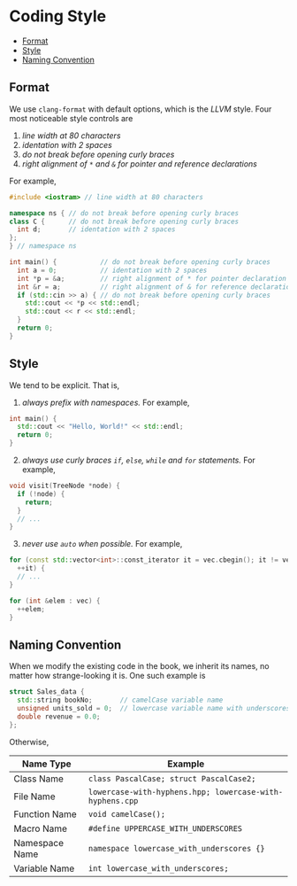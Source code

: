 # Coding Style

- [Format](#format)
- [Style](#style)
- [Naming Convention](#naming-convention)


## Format

We use `clang-format` with default options, which is the *LLVM* style. Four most noticeable style controls are

1. *line width at 80 characters*
2. *identation with 2 spaces*
3. *do not break before opening curly braces*
4. *right alignment of `*` and  `&` for pointer and reference declarations*

For example,

```c++
#include <iostram> // line width at 80 characters

namespace ns { // do not break before opening curly braces
class C {      // do not break before opening curly braces
  int d;       // identation with 2 spaces
};
} // namespace ns

int main() {           // do not break before opening curly braces
  int a = 0;           // identation with 2 spaces
  int *p = &a;         // right alignment of * for pointer declaration
  int &r = a;          // right alignment of & for reference declaration
  if (std::cin >> a) { // do not break before opening curly braces
    std::cout << *p << std::endl;
    std::cout << r << std::endl;
  }
  return 0;
}
```

## Style

We tend to be explicit. That is,

1. *always prefix with namespaces.* For example,

```c++
int main() {
  std::cout << "Hello, World!" << std::endl;
  return 0;
}
```

2. *always use curly braces `if`, `else`, `while` and `for` statements.* For example,

```c++
void visit(TreeNode *node) {
  if (!node) {
    return;
  }
  // ...
}
```

3. *never use `auto` when possible.* For example,

```c++
for (const std::vector<int>::const_iterator it = vec.cbegin(); it != vec.end();
  ++it) {
  // ...
}

for (int &elem : vec) {
  ++elem;
}
```

## Naming Convention

When we modify the existing code in the book, we inherit its names, no matter how strange-looking it is. One such example is

```c++
struct Sales_data {
  std::string bookNo;       // camelCase variable name
  unsigned units_sold = 0;  // lowercase variable name with underscores
  double revenue = 0.0;
};
```

Otherwise,

| Name Type      | Example                                                  |
| -------------- | -------------------------------------------------------- |
| Class Name     | `class PascalCase; struct PascalCase2;`                  |
| File Name      | `lowercase-with-hyphens.hpp; lowercase-with-hyphens.cpp` |
| Function Name  | `void camelCase();`                                      |
| Macro Name     | `#define UPPERCASE_WITH_UNDERSCORES`                     |
| Namespace Name | `namespace lowercase_with_underscores {}`                |
| Variable Name  | `int lowercase_with_underscores;`                        |
